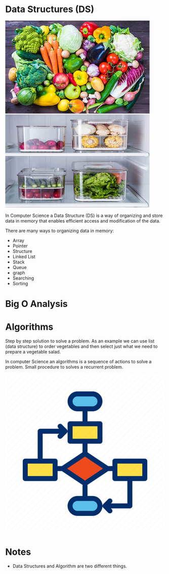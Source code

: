 # Data Structures (DS)

![Unstructured Data](img/unstructured_data.png) ![Structured Data](img/structured_data.png)

In Computer Science a Data Structure (DS) is a way of organizing and store data in memory that enables efficient access and modification of the data.

There are many ways to organizing data in memory:

* Array
* Pointer
* Structure
* Linked List
* Stack
* Queue
* graph
* Searching
* Sorting

# Big O Analysis

# Algorithms
Step by step solution to solve a problem. As an example we can use list (data structure) to order vegetables and then select just what we need to prepare a vegetable salad.

In computer Science an algorithms is a sequence of actions to solve a problem. Small procedure to solves a recurrent problem.

![Algorithm](img/algorithm.png)

# Notes
* Data Structures and Algorithm are two different things.
